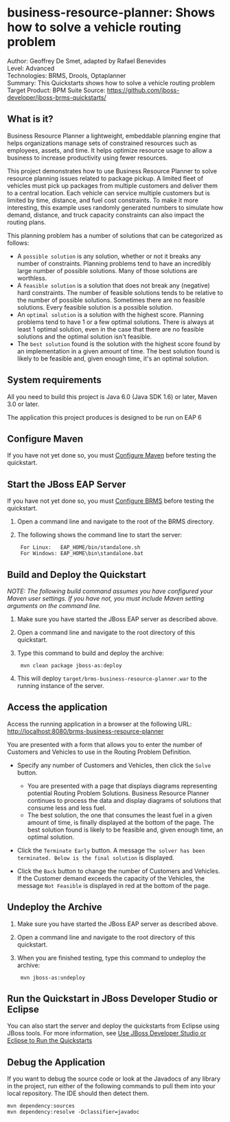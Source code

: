 business-resource-planner: Shows how to solve a vehicle routing problem
=======================================================================
Author: Geoffrey De Smet, adapted by Rafael Benevides   
Level: Advanced  
Technologies: BRMS, Drools, Optaplanner  
Summary: This Quickstarts shows how to solve a vehicle routing problem  
Target Product: BPM Suite
Source: <https://github.com/jboss-developer/jboss-brms-quickstarts/>  


What is it?
-----------

Business Resource Planner a lightweight, embeddable planning engine that helps organizations manage sets of constrained resources such as employees, assets, and time. It helps optimize resource usage to allow a business to increase productivity using fewer resources.

This project demonstrates how to use Business Resource Planner to solve resource planning issues related to package pickup. A limited fleet of vehicles must pick up packages from multiple customers and deliver them to a central location. Each vehicle can service multiple customers but is limited by time, distance, and fuel cost constraints. To make it more interesting, this example uses randomly generated numbers to simulate how demand, distance, and truck capacity constraints can also impact the routing plans.

This planning problem has a number of solutions that can be categorized as follows:

* A `possible solution` is any solution, whether or not it breaks any number of constraints. Planning problems tend to have an incredibly large number of possible solutions. Many of those solutions are worthless.
* A `feasible solution` is a solution that does not break any (negative) hard constraints. The number of feasible solutions tends to be relative to the number of possible solutions. Sometimes there are no feasible solutions. Every feasible solution is a possible solution.
* An `optimal solution` is a solution with the highest score. Planning problems tend to have 1 or a few optimal solutions. There is always at least 1 optimal solution, even in the case that there are no feasible solutions and the optimal solution isn't feasible.
* The `best solution` found is the solution with the highest score found by an implementation in a given amount of time. The best solution found is likely to be feasible and, given enough time, it's an optimal solution.


System requirements
-------------------

All you need to build this project is Java 6.0 (Java SDK 1.6) or later, Maven 3.0 or later.

The application this project produces is designed to be run on EAP 6

 
Configure Maven
---------------

If you have not yet done so, you must [Configure Maven](../README.md#configure-maven) before testing the quickstart.


Start the JBoss EAP Server
-------------------------

If you have not yet done so, you must [Configure BRMS](../README.md#configure-brms) before testing the quickstart.

1. Open a command line and navigate to the root of the BRMS directory.
2. The following shows the command line to start the server:

        For Linux:   EAP_HOME/bin/standalone.sh
        For Windows: EAP_HOME\bin\standalone.bat


Build and Deploy the Quickstart
-------------------------------

_NOTE: The following build command assumes you have configured your Maven user settings. If you have not, you must include Maven setting arguments on the command line._

1. Make sure you have started the JBoss EAP server as described above.
2. Open a command line and navigate to the root directory of this quickstart.
3. Type this command to build and deploy the archive:

        mvn clean package jboss-as:deploy

4. This will deploy `target/brms-business-resource-planner.war`  to the running instance of the server.
 

Access the application 
---------------------

Access the running application in a browser at the following URL:  <http://localhost:8080/brms-business-resource-planner>

You are presented with a form that allows you to enter the number of Customers and Vehicles to use in the Routing Problem Definition.

- Specify any number of Customers and Vehicles, then click the `Solve` button.

    * You are presented with a page that displays diagrams representing potential Routing Problem Solutions. Business Resource Planner continues to process the data and display diagrams of solutions that consume less and less fuel.
    * The best solution, the one that consumes the least fuel in a given amount of time, is finally displayed at the bottom of the page. The best solution found is likely to be feasible and, given enough time, an optimal solution.

- Click the `Terminate Early` button. A message `The solver has been terminated. Below is the final solution` is displayed.

- Click the `Back` button to change the number of Customers and Vehicles. If the Customer demand exceeds the capacity of the Vehicles, the message `Not Feasible` is displayed in red at the bottom of the page.


Undeploy the Archive
--------------------

1. Make sure you have started the JBoss EAP server as described above.
2. Open a command line and navigate to the root directory of this quickstart.
3. When you are finished testing, type this command to undeploy the archive:

        mvn jboss-as:undeploy

Run the Quickstart in JBoss Developer Studio or Eclipse
-------------------------------------

You can also start the server and deploy the quickstarts from Eclipse using JBoss tools. For more information, see [Use JBoss Developer Studio or Eclipse to Run the Quickstarts](../README.md#use-jboss-developer-studio-or-eclipse-to-run-the-quickstarts) 

Debug the Application
------------------------------------

If you want to debug the source code or look at the Javadocs of any library in the project, run either of the following commands to pull them into your local repository. The IDE should then detect them.

    mvn dependency:sources
    mvn dependency:resolve -Dclassifier=javadoc



